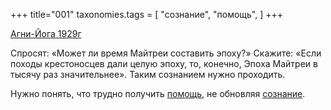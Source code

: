 +++
title="001"
taxonomies.tags = [
 "сознание",
 "помощь",
]
+++

[Агни-Йога 1929г](/agni/1929)

Спросят: «Может ли время Майтреи составить эпоху?» Скажите: «Если походы крестоносцев дали целую эпоху, то, конечно, Эпоха Майтреи в тысячу раз значительнее». Таким сознанием нужно проходить.   

Нужно понять, что трудно получить [помощь](/tags/помощь), не обновляя [сознание](/tags/сознание).
